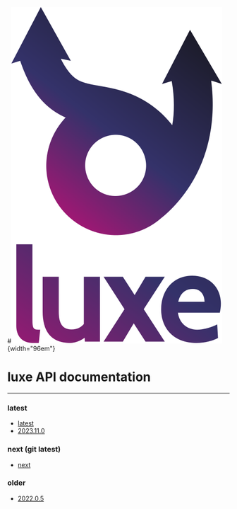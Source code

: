 #![](images/luxe-dark.svg){width="96em"}

# luxe API documentation

---

### latest
- [latest](v/latest/)
- [2023.11.0](v/2023.11.0/)

### next (git latest)
- [next](v/next/)

### older
- [2022.0.5](v/2022.0.5/)
